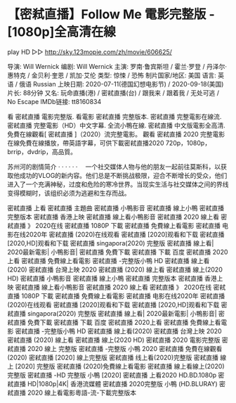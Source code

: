 # 【密弒直播】Follow Me 電影完整版 - [1080p]全高清在線

play HD ▷▷ http://sky.123mopie.com/zh/movie/606625/

导演: Will Wernick
编剧: Will Wernick
主演: 罗南·鲁宾斯坦 / 霍兰·罗登 / 丹泽尔·惠特克 / 金贝利·奎恩 / 凯加·艾伦
类型: 惊悚 / 恐怖
制片国家/地区: 美国
语言: 英语 / 俄语 Russian
上映日期: 2020-07-11(德国幻想电影节) / 2020-09-18(美国)
片长: 88分钟
又名: 玩命直播(港) / 密弒直播(台) / 跟我来 / 跟着我 / 无处可逃 / No Escape
IMDb链接: tt8160834

看 密弒直播 電影完整版. 看電影 密弒直播 完整版本. 密弒直播 完整電影在線流. 密弒直播 完整電影（HD）中文字幕. 全流小鴨在線. 密弒直播 中文版電影全高清.免費在線觀看[ 密弒直播 ]（2020）流完整電影。 觀看 密弒直播 2020 完整電影在線免費在線播放，帶英語字幕，可供下載密弒直播2020 720p，1080p，brrip，dvdrip，高品質。

苏州河的剧情简介 · · · · · ·
　一个社交媒体人物与他的朋友一起前往莫斯科，以获取他成功的VLOG的新内容。他们总是不断挑战极限，迎合不断增长的受众，他们进入了一个充满神秘，过度和危险的寒冷世界。当现实生活与社交媒体之间的界线变得模糊时，该组织必须为逃避和生存而战。


密弒直播 上看
密弒直播 主題曲
密弒直播 小鴨影音
密弒直播 線上小鴨
密弒直播 完整版本
密弒直播 香港上映
密弒直播 線上看小鴨影音
密弒直播 2020 線上看
密弒直播 》 2020在线
密弒直播 1080P 下載
密弒直播 免費線上看電影
密弒直播 电影在线2020年
密弒直播 (2020)在线观看
密弒直播 [2020]观看和下载
密弒直播 [2020,HD]观看和下载
密弒直播 singapora(2020) 完整版
密弒直播 線上看| 2020最新電影| 小鴨影音|
密弒直播 免費下載
密弒直播 下載 百度
密弒直播 2020上看
密弒直播 免費線上看電影
密弒直播 -完整版小鴨 HD
密弒直播 線上看(2020)
密弒直播 台灣上映 2020
密弒直播 (2020) 線上看
密弒直播 線上(2020 HD)
密弒直播 小鴨影音
密弒直播 線上小鴨
密弒直播 完整版本
密弒直播 香港上映
密弒直播 線上看小鴨影音
密弒直播 2020 線上看
密弒直播 》 2020在线
密弒直播 1080P 下載
密弒直播 免費線上看電影
密弒直播 电影在线2020年
密弒直播 (2020)在线观看
密弒直播 [2020]观看和下载
密弒直播 [2020,HD]观看和下载
密弒直播 singapora(2020) 完整版
密弒直播 線上看| 2020最新電影| 小鴨影音|
密弒直播 免費下載
密弒直播 下載 百度
密弒直播 2020上看
密弒直播 免費線上看電影
密弒直播 -完整版小鴨 HD
密弒直播 線上看(2020)
密弒直播 台灣上映 2020
密弒直播 (2020) 線上看
密弒直播 線上(2020 HD)
密弒直播 2020 電影完整版
密弒直播 2020 線上 完整版
密弒直播 -完整版 小鴨 2020
密弒直播 免費在線觀看(2020)
密弒直播 [2020] 線上完整版
密弒直播 线上看(2020)完整版
密弒直播 線上 [2020] 完整版
密弒直播 (2020)免費線上看電影
密弒直播 線上看線上(2020)完整版
密弒直播 -HD 完整版 小鴨 [2020]
密弒直播 上看2020 HD.BD.1080p
密弒直播 HD|1080p|4K| 香港流媒體
密弒直播 2020完整版 小鴨 (HD.BLURAY)
密弒直播 2020 線上看電影粵語-流-下載完整版本
